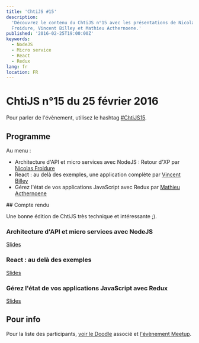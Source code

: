 ```yaml
---
title: 'ChtiJS #15'
description:
  'Découvrez le contenu du ChtiJS n°15 avec les présentations de Nicolas
  Froidure, Vincent Billey et Mathieu Acthernoene.'
published: '2016-02-25T19:00:00Z'
keywords:
  - NodeJS
  - Micro service
  - React
  - Redux
lang: fr
location: FR
---
```


# ChtiJS n°15 du 25 février 2016

Pour parler de l'évènement, utilisez le hashtag
[#ChtiJS15](https://twitter.com/search?q=%23ChtiJS15&src=hash).

## Programme

Au menu :

- Architecture d'API et micro services avec NodeJS : Retour d'XP par
  [Nicolas Froidure](https://twitter.com/nfroidure)
- React : au delà des exemples, une application complète par
  [Vincent Billey](https://twitter.com/Fenntasy)
- Gérez l'état de vos applications JavaScript avec Redux par
  [Mathieu Acthernoene](https://twitter.com/zoontek)

## Compte rendu

Une bonne édition de ChtiJS très technique et intéressante ;).

### Architecture d'API et micro services avec NodeJS

[Slides](http://slides.com/nfroidure/architecture_nodejs_web_services#/)

### React : au delà des exemples

[Slides](http://vincent.billey.me/talks/2016-02-25-react-beyond-examples/#/)

### Gérez l'état de vos applications JavaScript avec Redux

[Slides](http://slides.com/zoontek/redux#/)

## Pour info

Pour la liste des participants,
[voir le Doodle](doodle.com/poll/h9wdwbi3u4eqpmmm) associé et
[l'évènement Meetup](http://www.meetup.com/fr-FR/FranceJS/events/228129845/).
